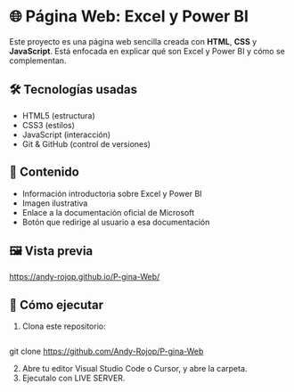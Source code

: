 # 🌐 Página Web: Excel y Power BI

Este proyecto es una página web sencilla creada con **HTML**, **CSS** y **JavaScript**. Está enfocada en explicar qué son Excel y Power BI y cómo se complementan.

## 🛠 Tecnologías usadas

- HTML5 (estructura)
- CSS3 (estilos)
- JavaScript (interacción)
- Git & GitHub (control de versiones)

## 📄 Contenido

- Información introductoria sobre Excel y Power BI
- Imagen ilustrativa
- Enlace a la documentación oficial de Microsoft
- Botón que redirige al usuario a esa documentación

## 🖼 Vista previa

https://andy-rojop.github.io/P-gina-Web/

## 🚀 Cómo ejecutar

1. Clona este repositorio:
   ```bash
git clone https://github.com/Andy-Rojop/P-gina-Web

2. Abre tu editor Visual Studio Code o Cursor, y abre la carpeta.
3. Ejecutalo con LIVE SERVER.
